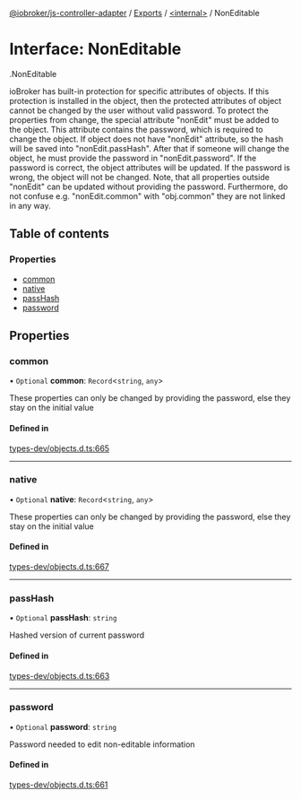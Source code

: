 [@iobroker/js-controller-adapter](../README.md) / [Exports](../modules.md) / [<internal\>](../modules/internal_.md) / NonEditable

# Interface: NonEditable

[<internal>](../modules/internal_.md).NonEditable

ioBroker has built-in protection for specific attributes of objects. If this protection is installed in the object, then the protected attributes of object cannot be changed by the user without valid password.
To protect the properties from change, the special attribute "nonEdit" must be added to the object. This attribute contains the password, which is required to change the object.
If object does not have "nonEdit" attribute, so the hash will be saved into "nonEdit.passHash". After that if someone will change the object, he must provide the password in "nonEdit.password".
If the password is correct, the object attributes will be updated. If the password is wrong, the object will not be changed.
Note, that all properties outside "nonEdit" can be updated without providing the password. Furthermore, do not confuse e.g. "nonEdit.common" with "obj.common" they are not linked in any way.

## Table of contents

### Properties

- [common](internal_.NonEditable.md#common)
- [native](internal_.NonEditable.md#native)
- [passHash](internal_.NonEditable.md#passhash)
- [password](internal_.NonEditable.md#password)

## Properties

### common

• `Optional` **common**: `Record`<`string`, `any`\>

These properties can only be changed by providing the password, else they stay on the initial value

#### Defined in

[types-dev/objects.d.ts:665](https://github.com/ioBroker/ioBroker.js-controller/blob/5b321f38/packages/types-dev/objects.d.ts#L665)

___

### native

• `Optional` **native**: `Record`<`string`, `any`\>

These properties can only be changed by providing the password, else they stay on the initial value

#### Defined in

[types-dev/objects.d.ts:667](https://github.com/ioBroker/ioBroker.js-controller/blob/5b321f38/packages/types-dev/objects.d.ts#L667)

___

### passHash

• `Optional` **passHash**: `string`

Hashed version of current password

#### Defined in

[types-dev/objects.d.ts:663](https://github.com/ioBroker/ioBroker.js-controller/blob/5b321f38/packages/types-dev/objects.d.ts#L663)

___

### password

• `Optional` **password**: `string`

Password needed to edit non-editable information

#### Defined in

[types-dev/objects.d.ts:661](https://github.com/ioBroker/ioBroker.js-controller/blob/5b321f38/packages/types-dev/objects.d.ts#L661)
